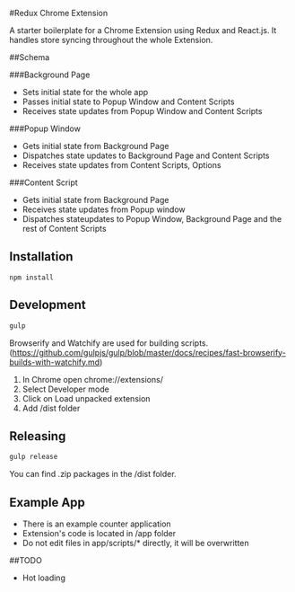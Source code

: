 #Redux Chrome Extension


A starter boilerplate for a Chrome Extension using Redux and React.js.
It handles store syncing throughout the whole Extension.



##Schema


###Background Page
- Sets initial state for the whole app
- Passes initial state to Popup Window and Content Scripts
- Receives state updates from Popup Window and Content Scripts


###Popup Window
- Gets initial state from Background Page
- Dispatches state updates to Background Page and Content Scripts
- Receives state updates from Content Scripts, Options


###Content Script
- Gets initial state from Background Page
- Receives state updates from Popup window
- Dispatches  stateupdates to Popup Window, Background Page and the rest of Content Scripts


## Installation

`npm install`

## Development



```bash
gulp
```

Browserify and Watchify are used for building scripts. (https://github.com/gulpjs/gulp/blob/master/docs/recipes/fast-browserify-builds-with-watchify.md)



1. In Chrome open chrome://extensions/
2. Select Developer mode
3. Click on Load unpacked extension
4. Add /dist folder

## Releasing

```bash
gulp release
```

You can find .zip packages in the /dist folder.

## Example App
- There is an example counter application 
- Extension's code is located in /app folder
- Do not edit files in app/scripts/* directly, it will be overwritten

##TODO

- Hot loading
